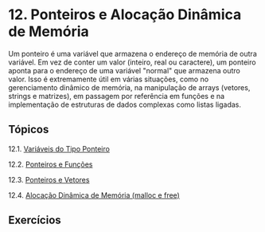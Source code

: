 # 12. Ponteiros e Alocação Dinâmica de Memória

Um ponteiro é uma variável que armazena o endereço de memória de outra variável. Em vez de conter um valor (inteiro, real ou caractere), um ponteiro aponta para o endereço de uma variável "normal" que armazena outro valor. Isso é extremamente útil em várias situações, como no gerenciamento dinâmico de memória, na manipulação de arrays (vetores, strings e matrizes), em passagem por referência em funções e na implementação de estruturas de dados complexas como listas ligadas.

## Tópicos

12.1. [Variáveis do Tipo Ponteiro](definicao.md)

12.2. [Ponteiros e Funções](funcoes.md)

12.3. [Ponteiros e Vetores](vetores.md)

12.4. [Alocação Dinâmica de Memória (malloc e free)](malloc.md)

## Exercícios


